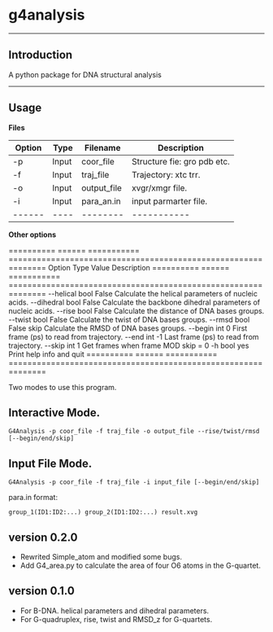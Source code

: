 g4analysis
==========


---------------
Introduction
---------------


A python package for DNA structural analysis


------------
Usage
------------

**Files**


Option|Type|Filename|Description
------|----|--------|-----------
-p       | Input |  coor_file   | Structure fie: gro pdb etc.
-f       | Input |  traj_file   | Trajectory: xtc trr.
-o       | Input |  output_file | xvgr/xmgr file.
-i       | Input |  para_an.in  | input parmarter file.
------|----|--------|-----------

**Other options**

==========    ======    ===========  ==============================================================
Option          Type    Value        Description
==========    ======    ===========  ==============================================================
--helical       bool    False 	     Calculate the helical parameters of nucleic acids.
--dihedral      bool    False 	     Calculate the backbone dihedral parameters of nucleic acids.
--rise          bool    False        Calculate the distance of DNA bases groups.
--twist         bool    False        Calculate the twist of DNA bases groups.
--rmsd          bool    False        skip Calculate the RMSD of DNA bases groups.
--begin         int     0            First frame (ps) to read from trajectory.
--end           int     -1           Last frame (ps) to read from trajectory.
--skip          int     1            Get frames when frame MOD skip = 0
-h              bool    yes          Print help info and quit
==========    ======    ===========  ==============================================================

Two modes to use this program.

Interactive Mode.
-----------------

	G4Analysis -p coor_file -f traj_file -o output_file --rise/twist/rmsd [--begin/end/skip]

Input File Mode.
-----------------

	G4Analysis -p coor_file -f traj_file -i input_file [--begin/end/skip]

para.in format:

    group_1(ID1:ID2:...) group_2(ID1:ID2:...) result.xvg




version 0.2.0
---------------
* Rewrited Simple_atom and modified some bugs.
* Add G4_area.py to calculate the area of four O6 atoms in the G-quartet.



version 0.1.0
----------------
* For B-DNA. helical parameters and dihedral parameters.
* For G-quadruplex, rise, twist and RMSD_z for G-quartets.
